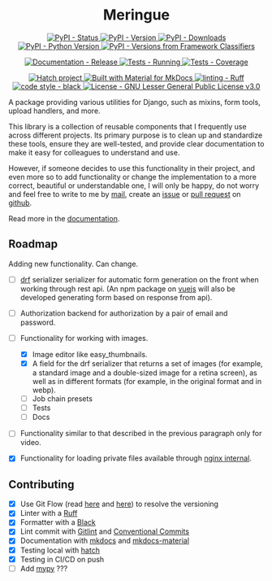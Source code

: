 <h1 align="center" >Meringue</h1>

<p align="center">
	<a href="https://pypi.org/project/meringue">
		<img src="https://img.shields.io/pypi/status/meringue.svg" alt="PyPI - Status" />
	</a>
	<a href="https://pypi.org/project/meringue">
		<img src="https://img.shields.io/pypi/v/meringue.svg" alt="PyPI - Version" />
	</a>
	<a href="https://pypi.org/project/meringue">
		<img src="https://img.shields.io/pypi/dm/meringue.svg" alt="PyPI - Downloads" />
	</a>
	<!-- <a href="https://pypi.org/project/meringue">
		<img src="https://img.shields.io/pypi/frameworkversions/django/meringue.svg" alt="PyPI - Django Framework Version" />
	</a> -->
	<a href="https://pypi.org/project/meringue">
		<img src="https://img.shields.io/pypi/pyversions/meringue.svg" alt="PyPI - Python Version" />
	</a>
	<a href="https://pypi.org/project/meringue">
		<img src="https://img.shields.io/pypi/frameworkversions/django/meringue" alt="PyPI - Versions from Framework Classifiers" />
	</a>
	<!-- <a href="https://pypi.org/project/meringue">
		<img src="https://img.shields.io/pypi/format/meringue.svg" alt="PyPI - Format" />
	</a> -->
</p>
<p align="center">
	<a href="https://github.com/dd/Meringue/actions/workflows/mkdocs-release.yml" >
		<img src="https://img.shields.io/github/actions/workflow/status/dd/Meringue/mkdocs-release.yml?logo=github&label=docs" alt="Documentation - Release" />
	</a>
	<a href="https://github.com/dd/Meringue/actions/workflows/test.yml" >
		<img src="https://img.shields.io/github/actions/workflow/status/dd/Meringue/test.yml?logo=github&label=tests" alt="Tests - Running" />
	</a>
	<a href="https://codecov.io/gh/dd/Meringue" >
		<img src="https://codecov.io/gh/dd/Meringue/branch/master/graph/badge.svg?token=HV1QGD74EK" alt="Tests - Coverage" />
	</a>
</p>
<p align="center">
	<a href="https://github.com/pypa/hatch" target="_blank">
		<img src="https://img.shields.io/badge/%F0%9F%A5%9A-Hatch-4051b5.svg" alt="Hatch project" />
	</a>
	<a href="https://squidfunk.github.io/mkdocs-material/" target="_blank">
		<img src="https://img.shields.io/badge/-Material_for_MkDocs-526CFE?logo=MaterialForMkDocs&logoColor=white&labelColor=gray" alt="Built with Material for MkDocs" />
	</a>
	<a href="https://github.com/charliermarsh/ruff" target="_blank">
		<img src="https://img.shields.io/endpoint?url=https://raw.githubusercontent.com/charliermarsh/ruff/main/assets/badge/v2.json" alt="linting - Ruff" />
	</a>
	<a href="https://github.com/psf/black" target="_blank">
		<img src="https://img.shields.io/badge/code%20style-black-000000.svg" alt="code style - black" />
	</a>
	<!-- <a href="https://github.com/python/mypy" target="_blank">
		<img src="https://img.shields.io/badge/types-Mypy-blue.svg" alt="types - Mypy" />
	</a> -->
	<a href="https://raw.githubusercontent.com/dd/Meringue/master/LICENSE" target="_blank">
		<img src="https://img.shields.io/pypi/l/meringue?color=008033" alt="License - GNU Lesser General Public License v3.0" />
	</a>
</p>

A package providing various utilities for Django, such as mixins, form tools, upload handlers, and more.

This library is a collection of reusable components that I frequently use across different projects. Its primary purpose is to clean up and standardize these tools, ensure they are well-tested, and provide clear documentation to make it easy for colleagues to understand and use.

However, if someone decides to use this functionality in their project, and even more so to add functionality or change the implementation to a more correct, beautiful or understandable one, I will only be happy, do not worry and feel free to write to me by [mail](mailto:dd@tovarisch.engineer), create an [issue](https://github.com/dd/Meringue/issues) or [pull request](https://github.com/dd/Meringue/pulls) on [github](https://github.com/dd/Meringue).

Read more in the [documentation](https://dd.github.io/Meringue/).


## Roadmap

Adding new functionality. Can change.

* [ ] [drf](https://www.django-rest-framework.org/) serializer serializer for automatic form generation on the front when working through rest api. (An npm package on [vuejs](https://vuejs.org/) will also be developed generating form based on response from api).
* [ ] Authorization backend for authorization by a pair of email and password.
* [ ] Functionality for working with images.
	* [x] Image editor like easy_thumbnails.
	* [x] A field for the drf serializer that returns a set of images (for example, a standard image and a double-sized image for a retina screen), as well as in different formats (for example, in the original format and in webp).
	* [ ] Job chain presets
	* [ ] Tests
	* [ ] Docs
* [ ] Functionality similar to that described in the previous paragraph only for video.
* [x] Functionality for loading private files available through [nginx internal](http://nginx.org/en/docs/http/ngx_http_core_module.html#internal).


## Contributing

- [x] Use Git Flow (read [here](https://jeffkreeftmeijer.com/git-flow/) and [here](https://www.atlassian.com/git/tutorials/comparing-workflows/gitflow-workflow)) to resolve the versioning
- [x] Linter with a [Ruff](https://github.com/charliermarsh/ruff)
- [x] Formatter with a [Black](https://github.com/psf/black)
- [x] Lint commit with [Gitlint](https://jorisroovers.com/gitlint/) and [Conventional Commits](https://www.conventionalcommits.org/)
- [x] Documentation with [mkdocs](https://www.mkdocs.org/) and [mkdocs-material](https://squidfunk.github.io/mkdocs-material/)
- [x] Testing local with [hatch](https://hatch.pypa.io/1.7/meta/faq/#environments)
- [x] Testing in CI/CD on push
- [ ] Add [mypy](https://mypy-lang.org/) ???
